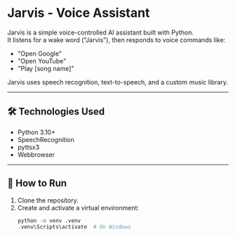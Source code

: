 # Jarvis - Voice Assistant

Jarvis is a simple voice-controlled AI assistant built with Python.  
It listens for a wake word ("Jarvis"), then responds to voice commands like:
- "Open Google"
- "Open YouTube"
- "Play [song name]"

Jarvis uses speech recognition, text-to-speech, and a custom music library.

---

## 🛠️ Technologies Used
- Python 3.10+
- SpeechRecognition
- pyttsx3
- Webbrowser

---

## 🚀 How to Run

1. Clone the repository.
2. Create and activate a virtual environment:
   ```bash
   python -m venv .venv
   .venv\Scripts\activate  # On Windows
